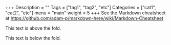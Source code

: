 +++
Description = ""
Tags = ["tag1", "tag2", "etc"]
Categories = ["cat1", "cat2", "etc"]
menu = "main"
weight = 5
+++
See the Markdown cheatsheet at https://github.com/adam-p/markdown-here/wiki/Markdown-Cheatsheet

This text is above the fold.
<!--more-->
This text is below the fold.
